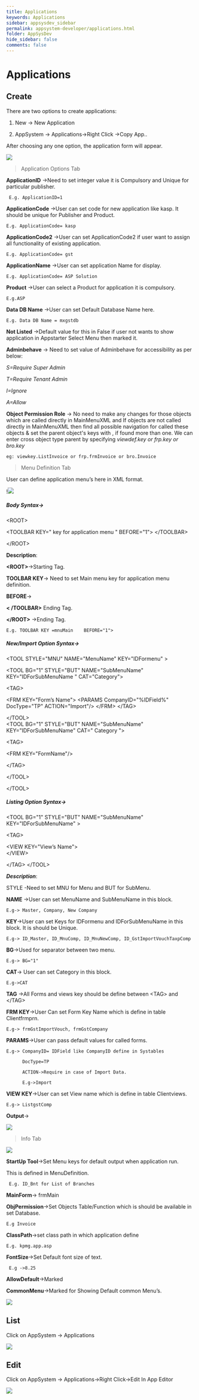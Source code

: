 ```yaml
---
title: Applications
keywords: Applications
sidebar: appsysdev_sidebar
permalink: appsystem-developer/applications.html
folder: AppSysDev
hide_sidebar: false
comments: false
---
```



# Applications

## Create

There are two options to create applications:

1.	New -> New Application

2.	AppSystem -> Applications->Right Click ->Copy App..

After choosing any one option, the application form will appear.

![](/images/application.png)

>Application Options Tab


**ApplicationID** ->Need to set integer value it is Compulsory and Unique for particular publisher.

     E.g. ApplicationID=1

**ApplicationCode**  ->User can set code for new application like kasp.
     It should be unique for Publisher and Product.

    E.g. ApplicationCode= kasp

**ApplicationCode2** ->User can set ApplicationCode2 if user want to assign all functionality of existing application.

    E.g. ApplicationCode= gst

**ApplicationName** ->User can set application Name for display.

    E.g. ApplicationCode= ASP Solution

**Product** ->User can select a Product for application it is compulsory.

    E.g.ASP	

**Data DB Name** ->User can set Default Database Name here.

    E.g. Data DB Name = mxgstdb
	
	
**Not Listed** ->Default value for this in False if user not wants to show application in Appstarter Select Menu then marked it.
	

**Adminbehave** -> Need to set value of Adminbehave for accessibility as per below:

*S=Require Super Admin*

*T=Require Tenant Admin*

*I=Ignore*

*A=Allow*


**Object Permission Role** -> No need to make any changes for those objects which are called directly in MainMenuXML and If objects are not called directly in MainMenuXML then find all possible navigation for called these objects & set  the parent object's keys with , if found more than one. We can enter cross object type parent by specifying *viewdef.key or frp.key or bro.key*

    eg: viewkey.ListInvoice or frp.frmInvoice or bro.Invoice
	

>Menu Definition Tab

User can define application menu’s here in XML format.

!![](/images/menudefinitiontab.jpg)

##### **Body Syntax**->

&lt;ROOT>

  &lt;TOOLBAR KEY=" key for application menu " BEFORE="1">
	&lt;/TOOLBAR>

  &lt;/ROOT>

**Description**:

**&lt;ROOT>**->Starting Tag.

 **TOOLBAR KEY**-> Need to set Main menu key for application menu definition.

  **BEFORE**->

**&lt; /TOOLBAR>** Ending Tag.

**&lt;/ROOT>** ->Ending Tag.

    E.g. TOOLBAR KEY =mnuMain    BEFORE="1">

##### **New/Import Option Syntax**->


&lt;TOOL STYLE="MNU" NAME="MenuName" KEY="IDFormenu" >

  &lt;TOOL BG="1"  STYLE="BUT" NAME="SubMenuName" KEY="IDForSubMenuName " CAT="Category">

&lt;TAG>

&lt;FRM  KEY="Form’s Name">
	     &lt;PARAMS CompanyID="%IDField%" DocType="TP" ACTION="Import"/>
                   &lt;/FRM>
	&lt;/TAG>

&lt;/TOOL>		
&lt;TOOL BG="1" STYLE="BUT" NAME="SubMenuName" KEY="IDForSubMenuName" CAT=" Category ">

&lt;TAG>

 &lt;FRM KEY="FormName"/>

 &lt;/TAG>

&lt;/TOOL>

&lt;/TOOL>

##### **Listing Option Syntax**->

&lt;TOOL BG="1" STYLE="BUT" NAME="SubMenuName" KEY="IDForSubMenuName" >

&lt;TAG>

 &lt;VIEW KEY="View’s Name">				
     &lt;/VIEW>

 &lt;/TAG>
&lt;/TOOL>


_**Description**_:


STYLE -Need to set MNU for Menu and BUT for SubMenu.

**NAME** ->User can set MenuName and SubMenuName in this block.

    E.g-> Master, Company, New Company

**KEY**->User can set Keys for IDFormenu and IDForSubMenuName in this block. It is should be Unique.

    E.g-> ID_Master, ID_MnuComp, ID_MnuNewComp, ID_GstImportVouchTaxpComp

**BG**->Used for separator between two menu.

    E.g-> BG="1"  

**CAT**-> User can set Category in this block.

    E.g->CAT

**TAG** ->All Forms and views key should be define between
&lt;TAG> and &lt;/TAG>

**FRM  KEY**->User Can set Form Key Name which is define in table Clientfrmprn.

    E.g-> frmGstImportVouch, frmGstCompany

**PARAMS**->User can pass default values for called forms.

    E.g-> CompanyID= IDField like CompanyID define in Systables

          DocType=TP

          ACTION->Require in case of Import Data.

          E.g->Import

**VIEW KEY**->User can set View name which is define in table Clientviews.

    E.g-> ListgstComp
	
**Output**->


![](/images/viewapplication.jpg)


>Info Tab

![](/images/infotab.jpg)

**StartUp Tool**->Set Menu keys for default output when application run.

This is defined in MenuDefinition.

     E.g. ID_Bnt for List of Branches

**MainForm**-> frmMain

**ObjPermission**->Set Objects Table/Function which is should be available in set Database.

    E.g Invoice

**ClassPath**->set class path in which application define

    E.g. kpmg.app.asp

**FontSize**->Set Default font size of text.

     E.g ->8.25

**AllowDefault**->Marked

**CommonMenu**->Marked for Showing Default common Menu’s.

![](/images/commonmenu.jpg)


## List

Click on AppSystem -> Applications

![](/images/applicationslist.jpg)

## Edit

Click on AppSystem -> Applications->Right Click->Edit In App Editor

![](/images/editapplication.png)
